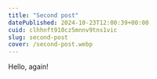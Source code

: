 ```yaml
---
title: "Second post"
datePublished: 2024-10-23T12:00:39+00:00
cuid: clhhnft910cz5mnnv9tns1vic
slug: second-post
cover: /second-post.webp
---
```


Hello, again!
